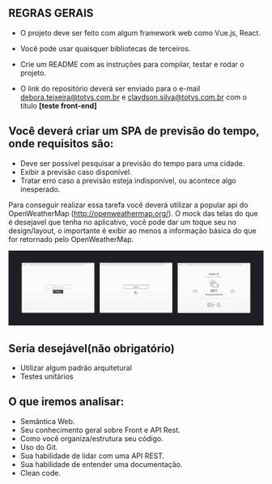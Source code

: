## REGRAS GERAIS
- O projeto deve ser feito com algum framework web como Vue.js, React.
- Você pode usar quaisquer bibliotecas de terceiros.
- Crie um README com as instruções para compilar, testar e rodar o projeto.

- O link do repositório deverá ser enviado para o e-mail debora.teixeira@totvs.com.br e claydson.silva@totvs.com.br com o título **[teste front-end]**


## Você deverá criar um SPA de previsão do tempo, onde requisitos são:
- Deve ser possível pesquisar a previsão do tempo para uma cidade.
- Exibir a previsão caso disponível.
- Tratar erro caso a previsão esteja indisponível, ou acontece algo inesperado.

Para conseguir realizar essa tarefa você deverá utilizar a popular api do OpenWeatherMap (http://openweathermap.org/). O mock das telas do que é desejavel que tenha no aplicativo, você pode dar um toque seu no design/layout, o importante é exibir ao menos a informação básica do que for retornado pelo OpenWeatherMap.

![home](assets/front-end-home.png)


## Seria desejável(não obrigatório)
- Utilizar algum padrão arquitetural
- Testes unitários


## O que iremos analisar:
- Semântica Web.
- Seu conhecimento geral sobre Front e API Rest.
- Como você organiza/estrutura seu código.
- Uso do Git.
- Sua habilidade de lidar com uma API REST.
- Sua habilidade de entender uma documentação.
- Clean code.
